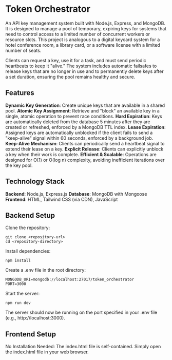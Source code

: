 # Token Orchestrator
An API key management system built with Node.js, Express, and MongoDB. It is designed to manage a pool of temporary, expiring keys for systems that need to control access to a limited number of concurrent workers or resource slots. This project is analogous to a digital keycard system for a hotel conference room, a library card, or a software license with a limited number of seats.

Clients can request a key, use it for a task, and must send periodic heartbeats to keep it "alive." The system includes automatic failsafes to release keys that are no longer in use and to permanently delete keys after a set duration, ensuring the pool remains healthy and secure.

## Features
**Dynamic Key Generation**: Create unique keys that are available in a shared pool.
**Atomic Key Assignment**: Retrieve and "block" an available key in a single, atomic operation to prevent race conditions.
**Hard Expiration**: Keys are automatically deleted from the database 5 minutes after they are created or refreshed, enforced by a MongoDB TTL index.
**Lease Expiration**: Assigned keys are automatically unblocked if the client fails to send a "keep-alive" signal within 60 seconds, enforced by a background job.
**Keep-Alive Mechanism**: Clients can periodically send a heartbeat signal to extend their lease on a key.
**Explicit Release**: Clients can explicitly unblock a key when their work is complete.
**Efficient & Scalable**: Operations are designed for O(1) or O(log n) complexity, avoiding inefficient iterations over the key pool.

## Technology Stack
**Backend**: Node.js, Express.js
**Database**: MongoDB with Mongoose
**Frontend**: HTML, Tailwind CSS (via CDN), JavaScript

## Backend Setup

Clone the repository:
```
git clone <repository-url>
cd <repository-directory>
```
Install dependencies:
```
npm install
```
Create a .env file in the root directory:
```
MONGODB_URI=mongodb://localhost:27017/token_orchestrator
PORT=3000
```
Start the server:
```
npm run dev
```
The server should now be running on the port specified in your .env file (e.g., http://localhost:3000).

## Frontend Setup
No Installation Needed: The index.html file is self-contained.
Simply open the index.html file in your web browser.


